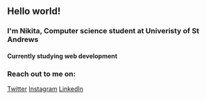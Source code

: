 ## Hello world!
### I'm Nikita, Computer science student at Univeristy of St Andrews
#### Currently studying web development
### Reach out to me on:
[Twitter](https://twitter.com/yourudriver)
[Instagram](https://www.instagram.com/yourudriver) 
[LinkedIn](https://uk.linkedin.com/in/nikita-rakhmanov-84b4bb251)
